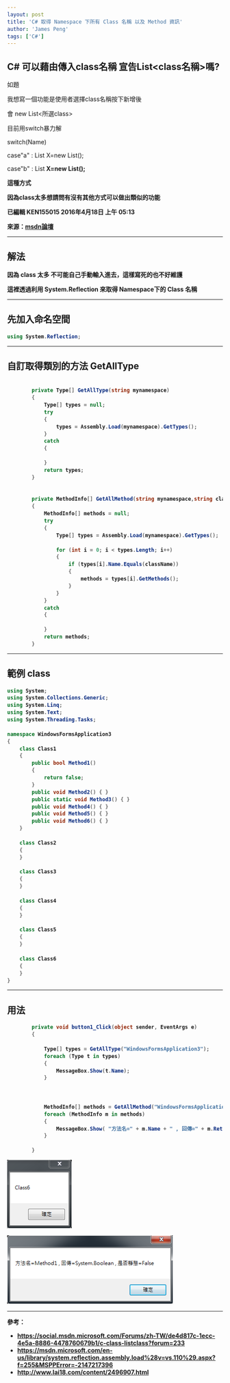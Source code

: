 ```yaml
---
layout: post
title: 'C# 取得 Namespace 下所有 Class 名稱 以及 Method 資訊'
author: 'James Peng'
tags: ['C#']
---
```


## C# 可以藉由傳入class名稱 宣告List<class名稱>嗎? ##

如題

我想寫一個功能是使用者選擇class名稱按下新增後

會 new List<所選class>

目前用switch暴力解

switch(Name) 

case"a" : List<a> X=new List<a>();

case"b" : List<b> X=new List<b>();

這種方式

因為class太多想請問有沒有其他方式可以做出類似的功能


已編輯 KEN155015 2016年4月18日 上午 05:13

來源：[msdn論壇](https://social.msdn.microsoft.com/Forums/zh-TW/de4d817c-1ecc-4e5a-8886-4478760679b1/c-class-listclass?forum=233)


----------

## 解法 ##

因為 class 太多 不可能自己手動輸入進去，這樣寫死的也不好維護

這裡透過利用 System.Reflection 來取得 Namespace下的 Class 名稱

----------


## 先加入命名空間 ##

~~~csharp
using System.Reflection;
~~~


----------

## 自訂取得類別的方法 GetAllType ##

~~~csharp

        private Type[] GetAllType(string mynamespace)
        {
            Type[] types = null;
            try
            {
                types = Assembly.Load(mynamespace).GetTypes();            
            }
            catch
            {

            }
            return types;
        }


        private MethodInfo[] GetAllMethod(string mynamespace,string className)
        {
            MethodInfo[] methods = null;
            try
            {
                Type[] types = Assembly.Load(mynamespace).GetTypes();

                for (int i = 0; i < types.Length; i++)
                {
                    if (types[i].Name.Equals(className))
                    {
                        methods = types[i].GetMethods();                        
                    }
                }
            }
            catch
            {

            }
            return methods;
        }
~~~


----------

## 範例 class ##

~~~csharp
using System;
using System.Collections.Generic;
using System.Linq;
using System.Text;
using System.Threading.Tasks;

namespace WindowsFormsApplication3
{
    class Class1
    {
        public bool Method1()
        { 
            return false; 
        }
        public void Method2() { }
        public static void Method3() { }
        public void Method4() { }
        public void Method5() { }
        public void Method6() { }
    }

    class Class2
    {
    }

    class Class3
    {
    }

    class Class4
    {
    }

    class Class5
    {
    }

    class Class6
    {
    }
}

~~~

----------


## 用法 ##

~~~csharp
        private void button1_Click(object sender, EventArgs e)
        {

            Type[] types = GetAllType("WindowsFormsApplication3");
            foreach (Type t in types)
            {
                MessageBox.Show(t.Name);
            }



            MethodInfo[] methods = GetAllMethod("WindowsFormsApplication3", "Class1");
            foreach (MethodInfo m in methods)
            {
                MessageBox.Show( "方法名=" + m.Name + " , 回傳=" + m.ReturnType + " , 是否靜態=" + m.IsStatic );
            }

        }
~~~

![](..\images\2016-04-21-CSharp_GetClassName\ggSmkIs.png)

![](..\images\2016-04-21-CSharp_GetClassName\rkvbAJU.png)

----------

參考：

- https://social.msdn.microsoft.com/Forums/zh-TW/de4d817c-1ecc-4e5a-8886-4478760679b1/c-class-listclass?forum=233
- https://msdn.microsoft.com/en-us/library/system.reflection.assembly.load%28v=vs.110%29.aspx?f=255&MSPPError=-2147217396
- http://www.lai18.com/content/2496907.html
